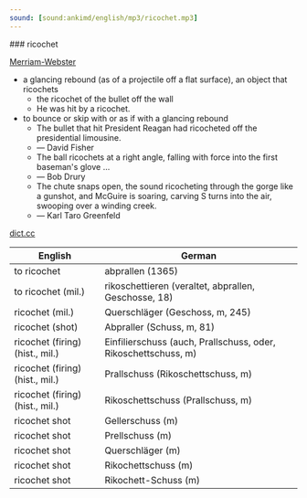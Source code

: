 ```yaml
---
sound: [sound:ankimd/english/mp3/ricochet.mp3]
---
```


\### ricochet

[Merriam-Webster](https://www.merriam-webster.com/dictionary/ricochet)

- a glancing rebound (as of a projectile off a flat surface), an object that ricochets
    - the ricochet of the bullet off the wall
    - He was hit by a ricochet.
- to bounce or skip with or as if with a glancing rebound
    - The bullet that hit President Reagan had ricocheted off the presidential limousine.
    - — David Fisher
    - The ball ricochets at a right angle, falling with force into the first baseman's glove …
    - — Bob Drury
    - The chute snaps open, the sound ricocheting through the gorge like a gunshot, and McGuire is soaring, carving S turns into the air, swooping over a winding creek.
    - — Karl Taro Greenfeld

[dict.cc](https://www.dict.cc/ricochet)

| English        | German       |
| -------------- | ------------ |
| to ricochet | abprallen (1365) |
| to ricochet (mil.) | rikoschettieren (veraltet, abprallen, Geschosse, 18) |
| ricochet (mil.) | Querschläger (Geschoss, m, 245) |
| ricochet (shot) | Abpraller (Schuss, m, 81) |
| ricochet (firing) (hist., mil.) | Einfilierschuss (auch, Prallschuss, oder, Rikoschettschuss, m) |
| ricochet (firing) (hist., mil.) | Prallschuss (Rikoschettschuss, m) |
| ricochet (firing) (hist., mil.) | Rikoschettschuss (Prallschuss, m) |
| ricochet shot | Gellerschuss (m) |
| ricochet shot | Prellschuss (m) |
| ricochet shot | Querschläger (m) |
| ricochet shot | Rikochettschuss (m) |
| ricochet shot | Rikochett-Schuss (m) |
